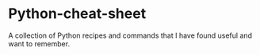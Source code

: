 # Python-cheat-sheet

A collection of Python recipes and commands that I have found useful and want to remember.
